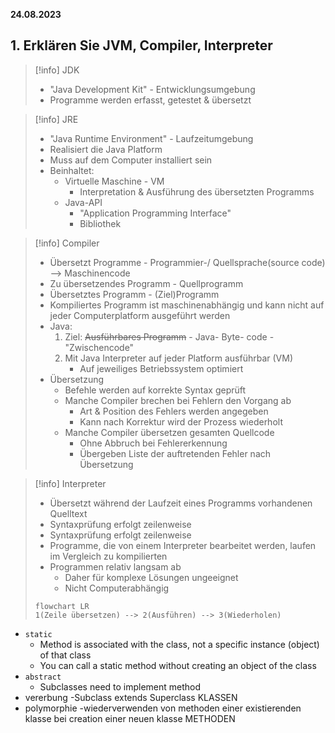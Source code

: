 **24.08.2023** 
## 1. Erklären Sie JVM, Compiler, Interpreter

> [!info] JDK
> - "Java Development Kit" - Entwicklungsumgebung
> - Programme werden erfasst, getestet & übersetzt

> [!info] JRE
> - "Java Runtime Environment" - Laufzeitumgebung
> - Realisiert die Java Platform
> - Muss auf dem Computer installiert sein
> - Beinhaltet:
> 	- Virtuelle Maschine - VM
> 		- Interpretation & Ausführung des übersetzten Programms
> 	- Java-API
> 		- "Application Programming Interface"
> 		- Bibliothek

> [!info] Compiler
> - Übersetzt Programme - Programmier-/ Quellsprache(source code) --> Maschinencode
> - Zu übersetzendes Programm - Quellprogramm
> - Übersetztes Programm - (Ziel)Programm
> - Kompiliertes Programm ist maschinenabhängig und kann nicht auf jeder Computerplatform ausgeführt werden
> - Java:
> 	1.  Ziel: ~~Ausführbares Programm~~ - Java- Byte- code - "Zwischencode"
> 	2. Mit Java Interpreter auf jeder Platform ausführbar (VM)
> 		- Auf jeweiliges Betriebssystem optimiert
> - Übersetzung
> 	- Befehle werden auf korrekte Syntax geprüft
> 	- Manche Compiler brechen bei Fehlern den Vorgang ab
> 		- Art & Position des Fehlers werden angegeben
> 		- Kann nach Korrektur wird der Prozess wiederholt
> 	- Manche Compiler übersetzen gesamten Quellcode
> 		- Ohne Abbruch bei Fehlererkennung
> 		- Übergeben Liste der auftretenden Fehler nach Übersetzung

> [!info] Interpreter
> - Übersetzt während der Laufzeit eines Programms vorhandenen Quelltext
> - Syntaxprüfung erfolgt zeilenweise
> - Syntaxprüfung erfolgt zeilenweise
> - Programme, die von einem Interpreter bearbeitet werden, laufen im Vergleich zu kompilierten
> - Programmen relativ langsam ab
> 	- Daher für komplexe Lösungen ungeeignet
> 	- Nicht Computerabhängig
>```mermaid
>flowchart LR
>1(Zeile übersetzen) --> 2(Ausführen) --> 3(Wiederholen)
>```
- `static`
	- Method is associated with the class, not a specific instance (object) of that class
	- You can call a static method without creating an object of the class
- `abstract`
	- Subclasses need to implement method
- vererbung -Subclass extends Superclass KLASSEN
- polymorphie -wiederverwenden von methoden einer existierenden klasse bei creation einer neuen klasse METHODEN